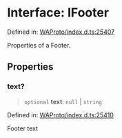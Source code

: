 # Interface: IFooter

Defined in: [WAProto/index.d.ts:25407](https://github.com/Fokusdotid/bail/blob/8b525f9ebcc20cb9acd0f880b6ad58976e38b117/WAProto/index.d.ts#L25407)

Properties of a Footer.

## Properties

### text?

> `optional` **text**: `null` \| `string`

Defined in: [WAProto/index.d.ts:25410](https://github.com/Fokusdotid/bail/blob/8b525f9ebcc20cb9acd0f880b6ad58976e38b117/WAProto/index.d.ts#L25410)

Footer text
